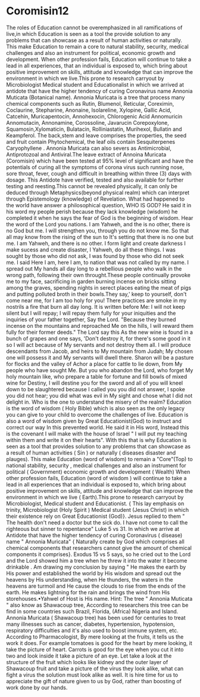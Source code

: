 # Coromisin12
The roles of Education cannot be overemphasized in all ramifications of live,in which Education is seen as a tool the provide solution to any problems that can showcase as a result of human activities or naturally. This make Education to remain a core to natural stability, security, medical challenges and also an instrument for political, economic growth and development. When other profession fails, Education will continue to take a lead in all experiences, that an individual is exposed to, which bring about positive improvement on skills, attitude and knowledge that can improve the environment in which we live.This prone to research carryout by Microbiologist Medical student and Educationalist in which we arrived at antidote that have the higher tendency of curing Coronavirus name Annonia Muticata (Botanical name). Annonia Muricata is a tree that process many chemical components such as Rutin, Blumenol, Reticular, Coreximin, Coclaurine, Stepharine, Anonaine, Isolareline, Xylopine, Gallic Acid, Catcehin, Muricapentocin, Annohexocin, Chlorogenic Acid Annomuricin Annomutacin, Annonamine, Corossoline, Javarucin Corepoxylone, Squamosin,Xylomaticin, Bulatacin, Rolliniastatin, Murihexol, Bullatin and Keampferol. The back,stem and leave comprises the properties, the seed and fruit contain Phytochemical, the leaf oils contain Sesquiterpenes Caryophyllene . Annonia Muricata can also severs as Antimicrobial, Antiprotozoal and Antiviral.The leave extract of Annoina Muricata (Coromisin) which have been tested at 95% level of significant and have the potentials of curing all the symptoms of corona virus such running nose, sore throat, fever, cough and difficult in breathing within three (3) days with dosage. This Antidote have verified, tested and also available for further testing and reesting.This cannot be revealed physically, it can only be deduced through Metaphysics(beyond physical realm) which can interpret through Epistemology (knowledge) of Revelation. What had happened to the world have answer a philosophical question, WHO IS GOD? He said it in his word my people perish because they lack knowledge (wisdom) he completed it when he says the fear of God is the beginning of wisdom. Hear the word of the Lord you nations. I am Yahweh, and the is no other, there is no God but me. I will strengthen you, through you do not know me. So that all may know from the rising of the sun to It's setting that there is no one but me. I am Yahweh, and there is no other. I form light and create darkness I make sucess and create disaster, I Yahweh, do all these things. I was sought by those who did not ask, I was found by those who did not seek me. I said Here I am, here I am, to nation that was not called by my name. I spread out My hands all day long to a rebellious people who walk in the wrong path, following their own throught.These people continually provoke me to my face, sacrificing in garden burning incense on bricks sitting among the graves, spending nights in serect places eating the meat of pigs and putting polluted broth in their bowls.They say,' keep to yourself, don't come near me, for I am too holy for you! There practices are smoke in my nostrils a fire that burn all day long. It is written before Me: I will not keep silent but I will repay; I will repay them fully for your iniquities and the inquiries of your father together, Say the Lord. "Because they burned incense on the mountains and reproached Me on the hills, I will reward them fully for their former deeds." The Lord say this As the new wine is found in a bunch of grapes and one says, 'Don't destroy it, for there's some good in it so I will act because of My servants and not destroy them all. I will produce descendants from Jacob, and heirs to My mountain from Judah; My chosen one will possess it and My servants will dwell there. Sharon will be a pasture for flocks and the valley of Achor a place for cattle to lie down, from My people who have sought Me. But you who abandon the Lord, who forget My holy mountain like, who prepare a table for fortune and fill bowls of mixed wine for Destiny, I will destine you for the sword and all of you will kneel down to be slaughtered because I called you you did not answer, I spoke you did not hear; you did what was evil in My sight and chose what I did not delight in. Who is the one to understand the misery of the realm? Education is the word of wisdom ( Holy Bible) which is also seen as the only legacy you can give to your child to overcome the challenges of live. Education is also a word of wisdom given by Great Educationist(God) to instruct and correct our way In this prevented world. He said it in His word, Instead this is the covenant I will make with the house of Israel " I will put my teaching within them and write it on their hearts". With this that is why Education is seen as a tool that provides solution to any problems that can showcase as a result of human activities ( Sin ) or naturally ( diseases disaster and plauges). This make Education (word of wisdom) to remain a "Core"(Top) to national stability, security , medical challenges and also an instrument for political ( Government) economic growth and development ( Wealth) When other profession fails, Education (word of wisdom ) will continue to take a lead in all experiences that an individual is exposed to, which bring about positive improvement on skills, attitude and knowledge that can improve the environment in which we live ( Earth).This prone to research carryout by Microbiologist, Medical student and Educationist. { This lay emphasis on trinity, Microbiologist (Holy Spirit ) Medical student (Jesus Christ) in which their existence rely on Great Educationist (God)}. Jesus replied to them " The health don't need a doctor but the sick do. I have not come to call the righteous but sinner to repentance" Luke 5 vs 31. In which we arrive at Antidote that have the higher tendency of curing Coronavirus ( disease) name " Annonia Muricata" { Naturally create by God which comprises all chemical components that researchers cannot give the amount of chemical components  it comprises}. Exodus 15 vs 5 says, so he cried out to the Lord and the Lord showed him a tree when he threw it into the water it become drinkable . Am drawing my conclusion by saying " He makes the earth by His power and established the world by His wisdom and spread out the heavens by His understanding, when He thunders, the waters in the heavens are turmoil and He cause the clouds to rise from the ends of the earth. He makes lightning for the rain and brings the wind from His storehouses.•Yahwel of Host is His name. Hint: The tree " Annonia Muticata " also know as Shawacoup tree, According to researchers this tree can be find in some countries such Brazil, Florida, (Africa) Nigeria and Island. Annonia Muricata ( Shawacoup tree) has been used for centuries to treat many illnesses such as cancer, diabetes, hypertension, hypotension, respiratory difficulties and it's also used to boost immune system, etc. According to Pharmacologist, By mere looking at the fruits, it tells us the work it does. For example tomatoes is good for the heart by mere looking, it take the picture of heart. Carrots is good for the eye when you cut it into two and look inside it take a picture of an eye. Let take a look at the structure of the fruit which looks like kidney and the outer layer of Shawacoup fruit and take a picture of the virus they look alike, what can fight a virus the solution must look alike as well. It is hire time for us to appreciate the gift of nature given to us by God, rather than boosting of work done by our hands.

